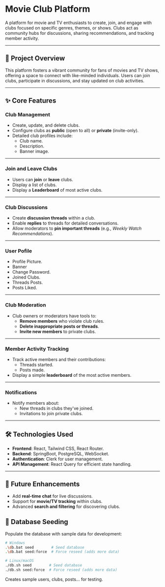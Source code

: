 # Movie Club Platform

A platform for movie and TV enthusiasts to create, join, and engage with clubs focused on specific genres, themes, or shows. Clubs act as community hubs for discussions, sharing recommendations, and tracking member activity.

---

## 🚀 Project Overview

This platform fosters a vibrant community for fans of movies and TV shows, offering a space to connect with like-minded individuals. Users can join clubs, participate in discussions, and stay updated on club activities.

---

## ✨ Core Features

### **Club Management**

- Create, update, and delete clubs.
- Configure clubs as **public** (open to all) or **private** (invite-only).
- Detailed club profiles include:
  - Club name.
  - Description.
  - Banner image.

---

### **Join and Leave Clubs**

- Users can **join** or **leave** clubs.
- Display a list of clubs.
- Display a **Leaderboard** of most active clubs.

---

### **Club Discussions**

- Create **discussion threads** within a club.
- Enable **replies** to threads for detailed conversations.
- Allow moderators to **pin important threads** (e.g., _Weekly Watch Recommendations_).

---
### **User Pofile**
- Profile Picture.
- Banner
- Change Password.
- Joined Clubs.
- Threads Posts.
- Posts Liked.

---

### **Club Moderation**

- Club owners or moderators have tools to:
  - **Remove members** who violate club rules.
  - **Delete inappropriate posts or threads**.
  - **Invite new members** to private clubs.

---

### **Member Activity Tracking**

- Track active members and their contributions:
  - Threads started.
  - Posts made.
- Display a simple **leaderboard** of the most active members.

---

### **Notifications**

- Notify members about:
  - New threads in clubs they've joined.
  - Invitations to join private clubs.

---

## 🛠️ Technologies Used

- **Frontend**: React, Tailwind CSS, React Router.
- **Backend**: SpringBoot, PostgreSQL, WebSocket.
- **Authentication**: Clerk for user management.
- **API Management**: React Query for efficient state handling.

---

## 🚧 Future Enhancements

- Add **real-time chat** for live discussions.
- Support for **movie/TV tracking** within clubs.
- Advanced **search and filtering** for discovering clubs.

## 💾 Database Seeding

Populate the database with sample data for development:

```bash
# Windows
.\db.bat seed        # Seed database
.\db.bat seed:force  # Force reseed (adds more data)

# Linux/macOS
./db.sh seed        # Seed database
./db.sh seed:force  # Force reseed (adds more data)
```

Creates sample users, clubs, posts... for testing.

